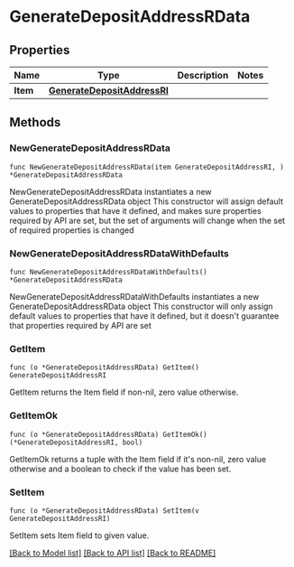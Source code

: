 # GenerateDepositAddressRData

## Properties

Name | Type | Description | Notes
------------ | ------------- | ------------- | -------------
**Item** | [**GenerateDepositAddressRI**](GenerateDepositAddressRI.md) |  | 

## Methods

### NewGenerateDepositAddressRData

`func NewGenerateDepositAddressRData(item GenerateDepositAddressRI, ) *GenerateDepositAddressRData`

NewGenerateDepositAddressRData instantiates a new GenerateDepositAddressRData object
This constructor will assign default values to properties that have it defined,
and makes sure properties required by API are set, but the set of arguments
will change when the set of required properties is changed

### NewGenerateDepositAddressRDataWithDefaults

`func NewGenerateDepositAddressRDataWithDefaults() *GenerateDepositAddressRData`

NewGenerateDepositAddressRDataWithDefaults instantiates a new GenerateDepositAddressRData object
This constructor will only assign default values to properties that have it defined,
but it doesn't guarantee that properties required by API are set

### GetItem

`func (o *GenerateDepositAddressRData) GetItem() GenerateDepositAddressRI`

GetItem returns the Item field if non-nil, zero value otherwise.

### GetItemOk

`func (o *GenerateDepositAddressRData) GetItemOk() (*GenerateDepositAddressRI, bool)`

GetItemOk returns a tuple with the Item field if it's non-nil, zero value otherwise
and a boolean to check if the value has been set.

### SetItem

`func (o *GenerateDepositAddressRData) SetItem(v GenerateDepositAddressRI)`

SetItem sets Item field to given value.



[[Back to Model list]](../README.md#documentation-for-models) [[Back to API list]](../README.md#documentation-for-api-endpoints) [[Back to README]](../README.md)


